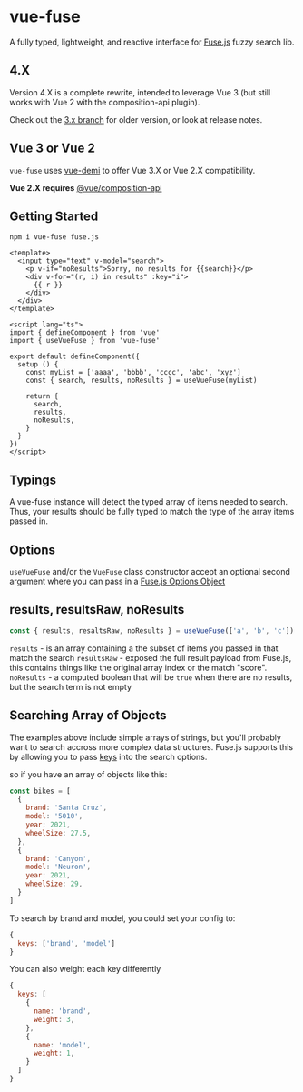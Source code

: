 # vue-fuse

A fully typed, lightweight, and reactive interface for [Fuse.js](https://fusejs.io/)
fuzzy search lib.

## 4.X
Version 4.X is a complete rewrite, intended to leverage Vue 3 (but still works with Vue 2 with the composition-api plugin).

Check out the [3.x branch](https://github.com/shayneo/vue-fuse/tree/3.x) for older version, or look at release notes.

## Vue 3 or Vue 2
`vue-fuse` uses [vue-demi](https://www.npmjs.com/package/vue-demi) to offer
Vue 3.X or Vue 2.X compatibility.

**Vue 2.X requires** [@vue/composition-api](https://www.npmjs.com/package/@vue/composition-api)

## Getting Started
```
npm i vue-fuse fuse.js
```

```vue
<template>
  <input type="text" v-model="search">
    <p v-if="noResults">Sorry, no results for {{search}}</p>
    <div v-for="(r, i) in results" :key="i">
      {{ r }}
    </div>
  </div>
</template>

<script lang="ts">
import { defineComponent } from 'vue'
import { useVueFuse } from 'vue-fuse'

export default defineComponent({
  setup () {
    const myList = ['aaaa', 'bbbb', 'cccc', 'abc', 'xyz']
    const { search, results, noResults } = useVueFuse(myList)

    return {
      search,
      results,
      noResults,
    }
  }
})
</script>
```

## Typings
A vue-fuse instance will detect the typed array of items
needed to search. Thus, your results should be fully typed
to match the type of the array items passed in.

## Options
`useVueFuse` and/or the `VueFuse` class constructor accept an optional
second argument where you can pass in a [Fuse.js Options Object](https://fusejs.io/api/options.html)

## results, resultsRaw, noResults
```js
const { results, resaltsRaw, noResults } = useVueFuse(['a', 'b', 'c'])
```

`results` - is an array containing a the subset of items you passed in that match the search
`resultsRaw` - exposed the full result payload from Fuse.js, this contains things like the
original array index or the match "score".
`noResults` - a computed boolean that will be `true` when there are no results,
but the search term is not empty

## Searching Array of Objects
The examples above include simple arrays of strings, but you'll probably want to
search accross more complex data structures. Fuse.js supports this by allowing you to
pass [keys](https://fusejs.io/api/options.html#keys) into the search options.

so if you have an array of objects like this:
```js
const bikes = [
  {
    brand: 'Santa Cruz',
    model: '5010',
    year: 2021,
    wheelSize: 27.5,
  },
  {
    brand: 'Canyon',
    model: 'Neuron',
    year: 2021,
    wheelSize: 29,
  }
]
```

To search by brand and model, you could set your config to:
```js
{
  keys: ['brand', 'model']
}
```

You can also weight each key differently
```js
{
  keys: [
    {
      name: 'brand',
      weight: 3,
    },
    {
      name: 'model',
      weight: 1,
    }
  ]
}
```
